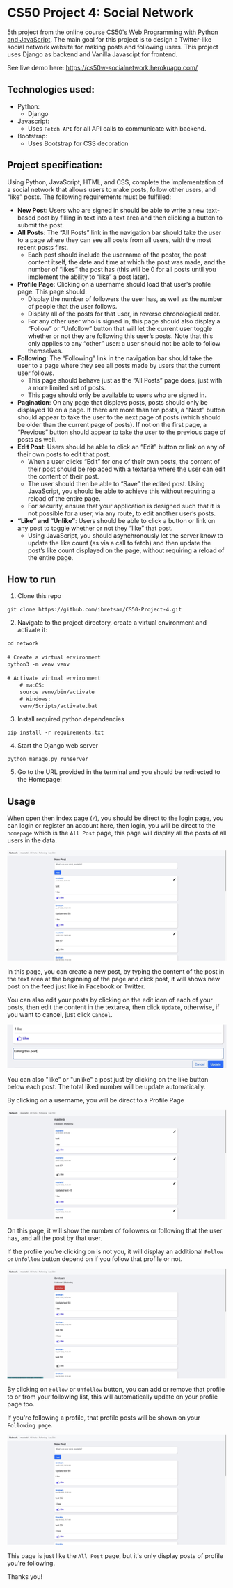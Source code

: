 # CS50 Project 4: Social Network

5th project from the online course [CS50's Web Programming with Python and JavaScript](https://cs50.harvard.edu/web/). The main goal for this project is to design a Twitter-like social network website for making posts and following users. This project uses Django as backend and Vanilla Javascipt for frontend.

See live demo here: https://cs50w-socialnetwork.herokuapp.com/

## Technologies used:
- Python:
    - Django
- Javascript:
    - Uses `Fetch API` for all API calls to communicate with backend.
- Bootstrap:
    - Uses Bootstrap for CSS decoration

## Project specification: 
Using Python, JavaScript, HTML, and CSS, complete the implementation of a social network that allows users to make posts, follow other users, and “like” posts. The following requirements must be fulfilled:
- **New Post**: Users who are signed in should be able to write a new text-based post by filling in text into a text area and then clicking a button to submit the post.
- **All Posts**: The “All Posts” link in the navigation bar should take the user to a page where they can see all posts from all users, with the most recent posts first.
    - Each post should include the username of the poster, the post content itself, the date and time at which the post was made, and the number of “likes” the post has (this will be 0 for all posts until you implement the ability to “like” a post later).
- **Profile Page**: Clicking on a username should load that user’s profile page. This page should:
    - Display the number of followers the user has, as well as the number of people that the user follows.
    - Display all of the posts for that user, in reverse chronological order.
    - For any other user who is signed in, this page should also display a “Follow” or “Unfollow” button that will let the current user toggle whether or not they are following this user’s posts. Note that this only applies to any “other” user: a user should not be able to follow themselves.
- **Following**: The “Following” link in the navigation bar should take the user to a page where they see all posts made by users that the current user follows.
    - This page should behave just as the “All Posts” page does, just with a more limited set of posts.
    - This page should only be available to users who are signed in.
- **Pagination**: On any page that displays posts, posts should only be displayed 10 on a page. If there are more than ten posts, a “Next” button should appear to take the user to the next page of posts (which should be older than the current page of posts). If not on the first page, a “Previous” button should appear to take the user to the previous page of posts as well.
- **Edit Post**: Users should be able to click an “Edit” button or link on any of their own posts to edit that post.
    - When a user clicks “Edit” for one of their own posts, the content of their post should be replaced with a textarea where the user can edit the content of their post.
    - The user should then be able to “Save” the edited post. Using JavaScript, you should be able to achieve this without requiring a reload of the entire page.
    - For security, ensure that your application is designed such that it is not possible for a user, via any route, to edit another user’s posts.
- **“Like” and “Unlike”**: Users should be able to click a button or link on any post to toggle whether or not they “like” that post.
    - Using JavaScript, you should asynchronously let the server know to update the like count (as via a call to fetch) and then update the post’s like count displayed on the page, without requiring a reload of the entire page.

## How to run
1. Clone this repo
```
git clone https://github.com/ibretsam/CS50-Project-4.git
```
2. Navigate to the project directory, create a virtual environment and activate it:
```
cd network

# Create a virtual environment
python3 -m venv venv

# Activate virtual environment
	# macOS:
	source venv/bin/activate
	# Windows:
	venv/Scripts/activate.bat
```
3. Install required python dependencies
```
pip install -r requirements.txt
```
4. Start the Django web server
```
python manage.py runserver
```
5. Go to the URL provided in the terminal and you should be redirected to the Homepage!

## Usage
When open then index page (`/`), you should be direct to the login page, you can login or register an account here, then login, you will be direct to the `homepage` which is the `All Post` page, this page will display all the posts of all users in the data.

![allPostPage](doc/allPostPage.jpg)

In this page, you can create a new post, by typing the content of the post in the text area at the beginning of the page and click post, it will shows new post on the feed just like in Facebook or Twitter.

You can also edit your posts by clicking on the edit icon of each of your posts, then edit the content in the textarea, then click `Update`, otherwise, if you want to cancel, just click `Cancel`.

![editPost](doc/editPost.jpg)

You can also "like" or "unlike" a post just by clicking on the like button below each post. The total liked number will be update automatically.

By clicking on a username, you will be direct to a Profile Page

![profilePage](doc/profilePage.jpg)

On this page, it will show the number of followers or following that the user has, and all the post by that user.

If the profile you're clicking on is not you, it will display an additional `Follow` or `Unfollow` button depend on if you follow that profile or not.

![otherProfilePage](doc/otherProfilePage.jpg)

By clicking on `Follow` or `Unfollow` button, you can add or remove that profile to or from your following list, this will automatically update on your profile page too.

If you're following a profile, that profile posts will be shown on your `Following page`.

![followingPage](doc/followingPage.jpg)

This page is just like the `All Post` page, but it's only display posts of profile you're following.

Thanks you!
